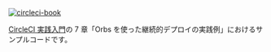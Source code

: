 [![circleci-book](https://circleci.com/gh/circleci-book/ecr_ecs.svg?style=svg)](https://circleci.com/gh/circleci-book/ecr_ecs)

[CircleCI 実践入門](https://gihyo.jp/book/2020/978-4-297-11411-4)の 7 章「Orbs を使った継続的デプロイの実践例」におけるサンプルコードです。
